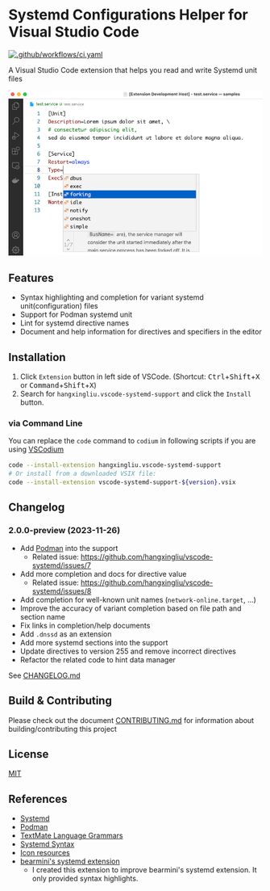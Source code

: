 # Systemd Configurations Helper for Visual Studio Code

[![.github/workflows/ci.yaml](https://github.com/hangxingliu/vscode-systemd/actions/workflows/ci.yaml/badge.svg)](https://github.com/hangxingliu/vscode-systemd/actions/workflows/ci.yaml)

A Visual Studio Code extension that helps you read and write Systemd unit files

![The screenshot of this extension](https://raw.githubusercontent.com/hangxingliu/vscode-systemd/7927822df923d9293402eedcbf92b32928e12306/docs/images/screenshot.png)

## Features

- Syntax highlighting and completion for variant systemd unit(configuration) files
- Support for Podman systemd unit
- Lint for systemd directive names
- Document and help information for directives and specifiers in the editor

## Installation

1. Click `Extension` button in left side of VSCode. (Shortcut: <kbd>Ctrl</kbd>+<kbd>Shift</kbd>+<kbd>X</kbd> or <kbd>Command</kbd>+<kbd>Shift</kbd>+<kbd>X</kbd>)
2. Search for `hangxingliu.vscode-systemd-support` and click the `Install` button.

### via Command Line

You can replace the `code` command to `codium` in following scripts if you are using [VSCodium](https://vscodium.com/)

``` bash
code --install-extension hangxingliu.vscode-systemd-support
# Or install from a downloaded VSIX file:
code --install-extension vscode-systemd-support-${version}.vsix
```

## Changelog

### 2.0.0-preview (2023-11-26)

- Add [Podman](https://docs.podman.io/en/latest/markdown/podman-systemd.unit.5.html) into the support
    - Related issue: <https://github.com/hangxingliu/vscode-systemd/issues/7>
- Add more completion and docs for directive value 
    - Related issue: <https://github.com/hangxingliu/vscode-systemd/issues/8>
- Add completion for well-known unit names (`network-online.target`, ...)
- Improve the accuracy of variant completion based on file path and section name
- Fix links in completion/help documents
- Add `.dnssd` as an extension
- Add more systemd sections into the support
- Update directives to version 255 and remove incorrect directives
- Refactor the related code to hint data manager

See [CHANGELOG.md](docs/CHANGELOG.md)

## Build & Contributing

Please check out the document [CONTRIBUTING.md](docs/CONTRIBUTING.md) for information 
about building/contributing this project

## License

[MIT](LICENSE)

## References

- [Systemd](https://github.com/systemd/systemd)
- [Podman](https://github.com/containers/podman)
- [TextMate Language Grammars](https://macromates.com/manual/en/language_grammars)
- [Systemd Syntax](https://www.freedesktop.org/software/systemd/man/systemd.syntax.html#)
- [Icon resources](https://github.com/edent/SuperTinyIcons)
- [bearmini's systemd extension](https://github.com/bearmini/vscode-systemd-unit-file)
    - I created this extension to improve bearmini's systemd extension. It only provided syntax highlights.

